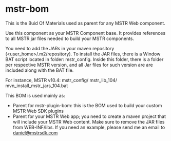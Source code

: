 # mstr-bom
This is the Buid Of Materials used as parent for any MSTR Web component.

Use this component as your MSTR Component base. It provides references to all MSTR jar files needed to build your MSTR components.

You need to add the JARs in your maven repository (<user_home>/.m2/repository). To install the JAR files, there is a Window BAT script located in folder: mstr_config. Inside this folder, there is a folder per respective MSTR version, and all Jar files for such version are are included along with the BAT file.

For instance, MSTR v10.4:
mstr_config/
  mstr_lib_104/
    mvn_install_mstr_jars_104.bat
    
    
This BOM is used mainly as:
 - Parent for mstr-plugin-bom: this is the BOM used to build your custom MSTR Web SDK plugins
 - Parent for your MSTR Web app; you need to create a maven project that will include your MSTR Web content. Make sure to remove the JAR files from WEB-INF/libs. If you need an example, please send me an email to daniel@mstrsdk.com

